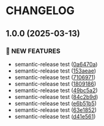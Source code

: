 # CHANGELOG

## 1.0.0 (2025-03-13)

### 🚀 NEW FEATURES

* semantic-release
  test ([0a6470a](https://github.com/100-hours-a-week/8-team-kar98-luckeat-be/commit/0a6470a0ce25401fd061ac0db738acb3b742f2e8))
* semantic-release
  test ([153aeae](https://github.com/100-hours-a-week/8-team-kar98-luckeat-be/commit/153aeaefbee1c23fba155689404c9dc644129ba5))
* semantic-release
  test ([7106971](https://github.com/100-hours-a-week/8-team-kar98-luckeat-be/commit/7106971db6dfb2be5fd68912d8d7e8e08d990ca2))
* semantic-release
  test ([1809186](https://github.com/100-hours-a-week/8-team-kar98-luckeat-be/commit/18091869e2fa6af17e0c9a32b802562dc9d7faa5))
* semantic-release
  test ([49bc5a2](https://github.com/100-hours-a-week/8-team-kar98-luckeat-be/commit/49bc5a29e8e2dc26be54cf87fe5b81fc74416c61))
* semantic-release
  test ([84c2b9d](https://github.com/100-hours-a-week/8-team-kar98-luckeat-be/commit/84c2b9da05b7d2e3f75b7efb67c30966b0d2201b))
* semantic-release
  test ([e6b51b5](https://github.com/100-hours-a-week/8-team-kar98-luckeat-be/commit/e6b51b5033ae7f004fc73905d99f336495816162))
* semantic-release
  test ([63e1852](https://github.com/100-hours-a-week/8-team-kar98-luckeat-be/commit/63e18522cf2aea0927d29242a50e1f0cc6181111))
* semantic-release
  test ([d41e561](https://github.com/100-hours-a-week/8-team-kar98-luckeat-be/commit/d41e561e954db80967eb9539ff505f06bae841de))
